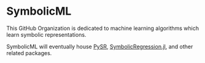# SymbolicML

This GitHub Organization is dedicated to machine learning algorithms which learn symbolic representations.

SymbolicML will eventually house [PySR](https://github.com/MilesCranmer/PySR), [SymbolicRegression.jl](https://github.com/MilesCranmer/SymbolicRegression.jl), and other related packages.

